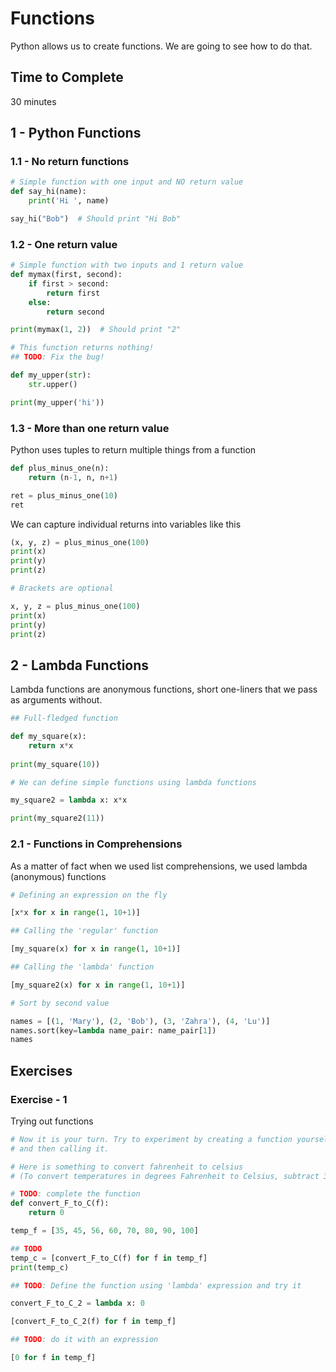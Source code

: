 # Functions

Python allows us to create functions. We are going to see how to do that.

## Time to Complete

30 minutes

## 1 - Python Functions

### 1.1 - No return functions

```python
# Simple function with one input and NO return value
def say_hi(name):
    print('Hi ', name)

say_hi("Bob")  # Should print "Hi Bob"
```

### 1.2 - One return value

```python
# Simple function with two inputs and 1 return value
def mymax(first, second):
    if first > second:
        return first
    else:
        return second

print(mymax(1, 2))  # Should print "2"
```

```python
# This function returns nothing!
## TODO: Fix the bug!

def my_upper(str):
    str.upper()

print(my_upper('hi'))
```

### 1.3 - More than one return value

Python uses tuples to return multiple things from a function

```python
def plus_minus_one(n):
    return (n-1, n, n+1)

ret = plus_minus_one(10)
ret
```

We can capture individual returns into variables like this

```python
(x, y, z) = plus_minus_one(100)
print(x)
print(y)
print(z)
```

```python
# Brackets are optional

x, y, z = plus_minus_one(100)
print(x)
print(y)
print(z)
```

## 2 - Lambda Functions

Lambda functions are anonymous functions, short one-liners that we pass as arguments without.

```python
## Full-fledged function

def my_square(x):
    return x*x
    
print(my_square(10))
```

```python
# We can define simple functions using lambda functions

my_square2 = lambda x: x*x

print(my_square2(11))
```

### 2.1 - Functions in Comprehensions

As a matter of fact when we used list comprehensions, we used lambda (anonymous) functions

```python
# Defining an expression on the fly

[x*x for x in range(1, 10+1)]
```

```python
## Calling the 'regular' function

[my_square(x) for x in range(1, 10+1)]
```

```python
## Calling the 'lambda' function

[my_square2(x) for x in range(1, 10+1)]
```

```python
# Sort by second value

names = [(1, 'Mary'), (2, 'Bob'), (3, 'Zahra'), (4, 'Lu')]
names.sort(key=lambda name_pair: name_pair[1])
names
```

## Exercises

### Exercise - 1

Trying out functions

```python
# Now it is your turn. Try to experiment by creating a function yourself,
# and then calling it.

# Here is something to convert fahrenheit to celsius 
# (To convert temperatures in degrees Fahrenheit to Celsius, subtract 32 and multiply by 5/9)

# TODO: complete the function
def convert_F_to_C(f):
    return 0

temp_f = [35, 45, 56, 60, 70, 80, 90, 100]

## TODO
temp_c = [convert_F_to_C(f) for f in temp_f]
print(temp_c)
```

```python
## TODO: Define the function using 'lambda' expression and try it

convert_F_to_C_2 = lambda x: 0

[convert_F_to_C_2(f) for f in temp_f]
```

```python
## TODO: do it with an expression

[0 for f in temp_f]
```